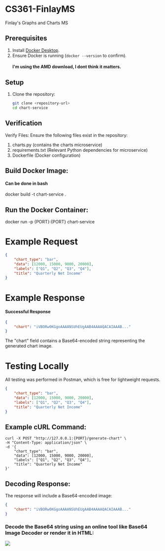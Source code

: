 # CS361-FinlayMS
Finlay's Graphs and Charts MS

## Prerequisites
1. Install [Docker Desktop](https://www.docker.com/products/docker-desktop).
2. Ensure Docker is running (`docker --version` to confirm).
   #### I'm using the AMD download, I dont think it matters.

## Setup

1. Clone the repository:
   ```bash
   git clone <repository-url>
   cd chart-service
   ```
## Verification 

Verify Files: Ensure the following files exist in the repository:

1. charts.py (contains the charts microservice)
2. requirements.txt (Relevant Python dependencies for microservice)
3. Dockerfile (Docker configuration)

## Build Docker Image:
#### Can be done in bash
   docker build -t chart-service .
## Run the Docker Container:
   docker run -p {PORT}:{PORT} chart-service

# Example Request
   ```json
   {
       "chart_type": "bar",
       "data": [12000, 15000, 9000, 20000],
       "labels": ["Q1", "Q2", "Q3", "Q4"],
       "title": "Quarterly Net Income"
   }
   ```
# Example Response
   #### Successful Response
   ```json
   {
       "chart": "iVBORw0KGgoAAAANSUhEUgAAB4AAAAQACAIAAAB..."
   }
   ```
   The "chart" field contains a Base64-encoded string representing the generated chart image.

# Testing Locally

All testing was performed in Postman, which is free for lightweight requests. 
   ```json
   {
       "chart_type": "bar",
       "data": [12000, 15000, 9000, 20000],
       "labels": ["Q1", "Q2", "Q3", "Q4"],
       "title": "Quarterly Net Income"
   }
   ```
## Example cURL Command:
   ```curl
   curl -X POST "http://127.0.0.1:{PORT}/generate-chart" \
   -H "Content-Type: application/json" \
   -d '{
       "chart_type": "bar",
       "data": [12000, 15000, 9000, 20000],
       "labels": ["Q1", "Q2", "Q3", "Q4"],
       "title": "Quarterly Net Income"
   }'
   ```
## Decoding Response:
The response will include a Base64-encoded image:
   ```json
   {
       "chart": "iVBORw0KGgoAAAANSUhEUgAAB4AAAAQACAIAAAB..."
   }
   ```
### Decode the Base64 string using an online tool like Base64 Image Decoder or render it in HTML:

   <img src="data:image/png;base64,iVBORw0KGgoAAAANSUhEUgAAB4AAAAQACAIAAAB..." />

